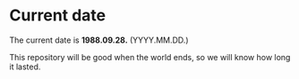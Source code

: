 # Current date

The current date is **1988.09.28.** (YYYY.MM.DD.)

This repository will be good when the world ends, so we will know how long it lasted.